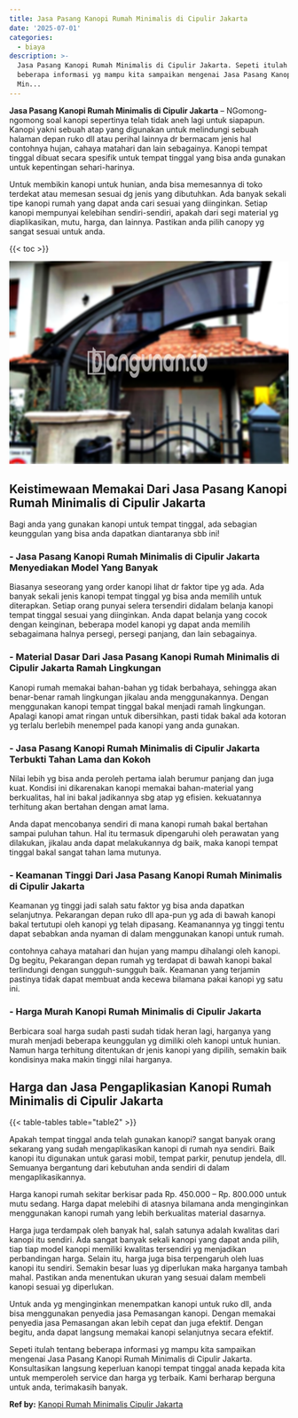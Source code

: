 ```yaml
---
title: Jasa Pasang Kanopi Rumah Minimalis di Cipulir Jakarta
date: '2025-07-01'
categories:
  - biaya
description: >-
  Jasa Pasang Kanopi Rumah Minimalis di Cipulir Jakarta. Sepeti itulah tentang
  beberapa informasi yg mampu kita sampaikan mengenai Jasa Pasang Kanopi Rumah
  Min...
---
```


**Jasa Pasang Kanopi Rumah Minimalis di Cipulir Jakarta** – NGomong-ngomong soal kanopi sepertinya telah tidak aneh lagi untuk siapapun. Kanopi yakni sebuah atap yang digunakan untuk melindungi sebuah halaman depan ruko dll atau perihal lainnya dr bermacam jenis hal contohnya hujan, cahaya matahari dan lain sebagainya. Kanopi tempat tinggal dibuat secara spesifik untuk tempat tinggal yang bisa anda gunakan untuk kepentingan sehari-harinya.

Untuk membikin kanopi untuk hunian, anda bisa memesannya di toko terdekat atau memesan sesuai dg jenis yang dibutuhkan. Ada banyak sekali tipe kanopi rumah yang dapat anda cari sesuai yang diinginkan. Setiap kanopi mempunyai kelebihan sendiri-sendiri, apakah dari segi material yg diaplikasikan, mutu, harga, dan lainnya. Pastikan anda pilih canopy yg sangat sesuai untuk anda.

{{< toc >}}

![Jasa Pasang Kanopi Rumah Minimalis di Cipulir Jakarta](/images/harga-kanopi-minimalis-04.png)

## Keistimewaan Memakai Dari Jasa Pasang Kanopi Rumah Minimalis di Cipulir Jakarta

Bagi anda yang gunakan kanopi untuk tempat tinggal, ada sebagian keunggulan yang bisa anda dapatkan diantaranya sbb ini!

### \- Jasa Pasang Kanopi Rumah Minimalis di Cipulir Jakarta Menyediakan Model Yang Banyak

Biasanya seseorang yang order kanopi lihat dr faktor tipe yg ada. Ada banyak sekali jenis kanopi tempat tinggal yg bisa anda memilih untuk diterapkan. Setiap orang punyai selera tersendiri didalam belanja kanopi tempat tinggal sesuai yang diinginkan. Anda dapat belanja yang cocok dengan keinginan, beberapa model kanopi yg dapat anda memilih sebagaimana halnya persegi, persegi panjang, dan lain sebagainya.

### \- Material Dasar Dari Jasa Pasang Kanopi Rumah Minimalis di Cipulir Jakarta Ramah Lingkungan

Kanopi rumah memakai bahan-bahan yg tidak berbahaya, sehingga akan benar-benar ramah lingkungan jikalau anda menggunakannya. Dengan menggunakan kanopi tempat tinggal bakal menjadi ramah lingkungan. Apalagi kanopi amat ringan untuk dibersihkan, pasti tidak bakal ada kotoran yg terlalu berlebih menempel pada kanopi yang anda gunakan.

### \- Jasa Pasang Kanopi Rumah Minimalis di Cipulir Jakarta Terbukti Tahan Lama dan Kokoh

Nilai lebih yg bisa anda peroleh pertama ialah berumur panjang dan juga kuat. Kondisi ini dikarenakan kanopi memakai bahan-material yang berkualitas, hal ini bakal jadikannya sbg atap yg efisien. kekuatannya terhitung akan bertahan dengan amat lama.

Anda dapat mencobanya sendiri di mana kanopi rumah bakal bertahan sampai puluhan tahun. Hal itu termasuk dipengaruhi oleh perawatan yang dilakukan, jikalau anda dapat melakukannya dg baik, maka kanopi tempat tinggal bakal sangat tahan lama mutunya.

### \- Keamanan Tinggi Dari Jasa Pasang Kanopi Rumah Minimalis di Cipulir Jakarta

Keamanan yg tinggi jadi salah satu faktor yg bisa anda dapatkan selanjutnya. Pekarangan depan ruko dll apa-pun yg ada di bawah kanopi bakal tertutupi oleh kanopi yg telah dipasang. Keamanannya yg tinggi tentu dapat sebabkan anda nyaman di dalam menggunakan kanopi untuk rumah.

contohnya cahaya matahari dan hujan yang mampu dihalangi oleh kanopi. Dg begitu, Pekarangan depan rumah yg terdapat di bawah kanopi bakal terlindungi dengan sungguh-sungguh baik. Keamanan yang terjamin pastinya tidak dapat membuat anda kecewa bilamana pakai kanopi yg satu ini.

### \- Harga Murah Kanopi Rumah Minimalis di Cipulir Jakarta

Berbicara soal harga sudah pasti sudah tidak heran lagi, harganya yang murah menjadi beberapa keunggulan yg dimiliki oleh kanopi untuk hunian. Namun harga terhitung ditentukan dr jenis kanopi yang dipilih, semakin baik kondisinya maka makin tinggi nilai harganya.

## Harga dan Jasa Pengaplikasian Kanopi Rumah Minimalis di Cipulir Jakarta

{{< table-tables table="table2" >}}

Apakah tempat tinggal anda telah gunakan kanopi? sangat banyak orang sekarang yang sudah mengaplikasikan kanopi di rumah nya sendiri. Baik kanopi itu digunakan untuk garasi mobil, tempat parkir, penutup jendela, dll. Semuanya bergantung dari kebutuhan anda sendiri di dalam mengaplikasikannya.

Harga kanopi rumah sekitar berkisar pada Rp. 450.000 – Rp. 800.000 untuk mutu sedang. Harga dapat melebihi di atasnya bilamana anda menginginkan menggunakan kanopi rumah yang lebih berkualitas material dasarnya.

Harga juga terdampak oleh banyak hal, salah satunya adalah kwalitas dari kanopi itu sendiri. Ada sangat banyak sekali kanopi yang dapat anda pilih, tiap tiap model kanopi memiliki kwalitas tersendiri yg menjadikan perbandingan harga. Selain itu, harga juga bisa terpengaruh oleh luas kanopi itu sendiri. Semakin besar luas yg diperlukan maka harganya tambah mahal. Pastikan anda menentukan ukuran yang sesuai dalam membeli kanopi sesuai yg diperlukan.

Untuk anda yg menginginkan menempatkan kanopi untuk ruko dll, anda bisa menggunakan penyedia jasa Pemasangan kanopi. Dengan memakai penyedia jasa Pemasangan akan lebih cepat dan juga efektif. Dengan begitu, anda dapat langsung memakai kanopi selanjutnya secara efektif.

Sepeti itulah tentang beberapa informasi yg mampu kita sampaikan mengenai Jasa Pasang Kanopi Rumah Minimalis di Cipulir Jakarta. Konsultasikan langsung keperluan kanopi tempat tinggal anada kepada kita untuk memperoleh service dan harga yg terbaik. Kami berharap berguna untuk anda, terimakasih banyak.

**Ref by:**  [Kanopi Rumah Minimalis Cipulir Jakarta](https://id.wikipedia.org/wiki/Kanopi)
